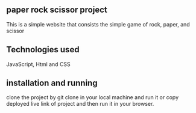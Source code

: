## paper rock scissor project
This is a simple website that consists the simple game of rock, paper, and scissor
## Technologies used
JavaScript, Html and CSS
## installation and running 
clone the project by git clone  in your local machine and run it or copy deployed live link of project and then run it in your browser.

